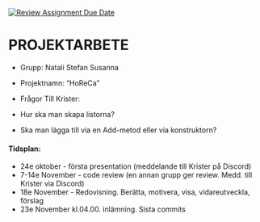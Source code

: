 [![Review Assignment Due Date](https://classroom.github.com/assets/deadline-readme-button-22041afd0340ce965d47ae6ef1cefeee28c7c493a6346c4f15d667ab976d596c.svg)](https://classroom.github.com/a/V-_DqTse)
# PROJEKTARBETE

- Grupp: Natali Stefan Susanna 
- Projektnamn: “HoReCa”

- Frågor Till Krister: 
- Hur ska man skapa listorna? 
- Ska man lägga till via en Add-metod eller via konstruktorn? 
 


#### Tidsplan:

- 24e oktober - första presentation (meddelande till Krister på Discord)
- 7-14e November - code review (en annan grupp ger review. Medd. till Krister via Discord)
- 18e November - Redovisning. Berätta, motivera, visa, vidareutveckla, förslag
- 23e November kl.04.00. inlämning. Sista commits

